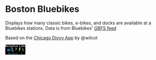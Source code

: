 # Boston Bluebikes
Displays how many classic bikes, e-bikes, and docks are available at a Bluebikes stations. Data is from Bluebikes' [GBFS feed](https://bluebikes.com/system-data)

Based on the [Chicago Divvy App](https://github.com/tronbyt/apps/tree/main/apps/chicagodivvy) by @wilcot

![Alt text](bluebikes.webp? "Screenshot of Bluebikes App showing 7 classic bikes, 1 e-bike, and 7 docks")